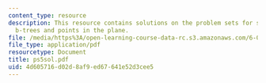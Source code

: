 ```yaml
---
content_type: resource
description: This resource contains solutions on the problem sets for skip lists,
  b-trees and points in the plane.
file: /media/https%3A/open-learning-course-data-rc.s3.amazonaws.com/6-046j-introduction-to-algorithms-sma-5503-fall-2005/4d605716d02d8af9ed67641e52d3cee5_ps5sol.pdf
file_type: application/pdf
resourcetype: Document
title: ps5sol.pdf
uid: 4d605716-d02d-8af9-ed67-641e52d3cee5
---
```


